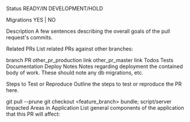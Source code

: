 Status
READY/IN DEVELOPMENT/HOLD

Migrations
YES | NO

Description
A few sentences describing the overall goals of the pull request's commits.

Related PRs
List related PRs against other branches:

branch	PR
other_pr_production	link
other_pr_master	link
Todos
 Tests
 Documentation
Deploy Notes
Notes regarding deployment the contained body of work. These should note any db migrations, etc.

Steps to Test or Reproduce
Outline the steps to test or reproduce the PR here.

git pull --prune
git checkout <feature_branch>
bundle; script/server
Impacted Areas in Application
List general components of the application that this PR will affect:

